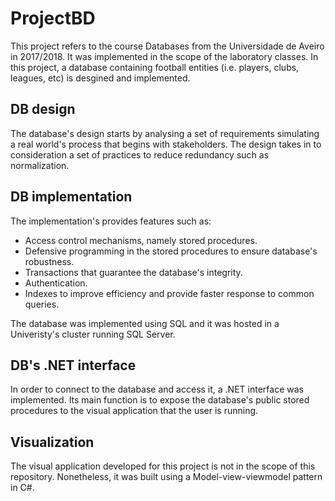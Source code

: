 # ProjectBD
This project refers to the course Databases from the Universidade de Aveiro in 2017/2018. It was implemented in the scope of the laboratory classes.
In this project, a database containing football entities (i.e. players, clubs, leagues, etc) is desgined and implemented. 

## DB design
The database's design starts by analysing a set of requirements simulating a real world's process that begins with stakeholders. 
The design takes in to consideration a set of practices to reduce redundancy such as normalization.


## DB implementation
The implementation's provides features such as:

* Access control mechanisms, namely stored procedures.
* Defensive programming in the stored procedures to ensure database's robustness.
* Transactions that guarantee the database's integrity.
* Authentication.
* Indexes to improve efficiency and provide faster response to common queries.

The database was implemented using SQL and it was hosted in a Univeristy's cluster running SQL Server. 

## DB's .NET interface

In order to connect to the database and access it, a .NET interface was implemented. Its main function is to expose the database's public stored procedures to the visual application that the user is running.

## Visualization
The visual application developed for this project is not in the scope of this repository. Nonetheless, it was built using a Model-view-viewmodel pattern in C#.
